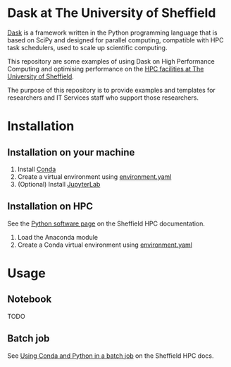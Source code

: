 # Dask at The University of Sheffield

[Dask](https://www.dask.org/) is a framework written in the Python programming language that is based on SciPy and designed for parallel computing, compatible with HPC task schedulers, used to scale up scientific computing.

This repository are some examples of using Dask on High Performance Computing and optimising performance on the [HPC facilities at The University of Sheffield](https://docs.hpc.shef.ac.uk/).

The purpose of this repository is to provide examples and templates for researchers and IT Services staff who support those researchers.

# Installation

## Installation on your machine

1. Install [Conda](https://docs.conda.io/en/latest/)
2. Create a virtual environment using [environment.yaml](environment.yaml)
3. (Optional) Install [JupyterLab](https://jupyter.org/)

## Installation on HPC

See the [Python software page](https://docs.hpc.shef.ac.uk/en/latest/bessemer/software/apps/python.html) on the Sheffield HPC documentation.

1. Load the Anaconda module
2. Create a Conda virtual environment using [environment.yaml](environment.yaml)

# Usage

## Notebook

TODO

## Batch job

See [Using Conda and Python in a batch job](https://docs.hpc.shef.ac.uk/en/latest/bessemer/software/apps/python.html#using-conda-and-python-in-a-batch-job) on the Sheffield HPC docs.
